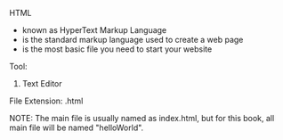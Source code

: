 HTML 
- known as HyperText Markup Language
- is the standard markup language used to create a web page
- is the most basic file you need to start your website
 
Tool:
1. Text Editor 

File Extension:
.html

NOTE:
The main file is usually named as index.html, but for this book, all main file will be named "helloWorld".


